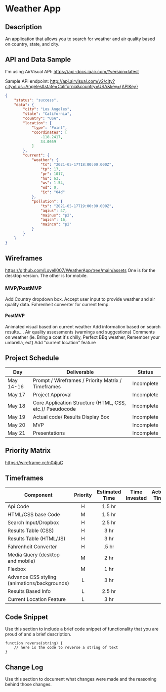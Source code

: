
# Weather App

## Description

An application that allows you to search for weather and air quality based on country, state, and city.

## API and Data Sample

I'm using AirVisual API: https://api-docs.iqair.com/?version=latest

Sample API endpoint: http://api.airvisual.com/v2/city?city=Los+Angeles&state=California&country=USA&key={APIKey}
```json
{
    "status": "success",
    "data": {
        "city": "Los Angeles",
        "state": "California",
        "country": "USA",
        "location": {
            "type": "Point",
            "coordinates": [
                -118.2417,
                34.0669
            ]
        },
        "current": {
            "weather": {
                "ts": "2021-05-17T18:00:00.000Z",
                "tp": 17,
                "pr": 1017,
                "hu": 63,
                "ws": 1.54,
                "wd": 0,
                "ic": "04d"
            },
            "pollution": {
                "ts": "2021-05-17T19:00:00.000Z",
                "aqius": 47,
                "mainus": "p2",
                "aqicn": 16,
                "maincn": "p2"
            }
        }
    }
}
```

## Wireframes

https://github.com/Lovell007/WeatherApp/tree/main/assets One is for the desktop version. The other is for mobile.

### MVP/PostMVP

Add Country dropdown box.
Accept user input to provide weather and air quality data.
Fahrenheit converter for current temp.

#### PostMVP  

Animated visual based on current weather
Add information based on search results....
	Air quality assessments (warnings and suggestions)
	Comments on weather (ie. Bring a coat it's chilly, Perfect BBq weather, Remember your umbrella, ect)
Add "current location" feature

## Project Schedule

|  Day | Deliverable | Status
|---|---| ---|
|May 14-16| Prompt / Wireframes / Priority Matrix / Timeframes | Incomplete
|May 17| Project Approval | Incomplete
|May 18| Core Application Structure (HTML, CSS, etc.)/ Pseudocode | Incomplete
|May 19| Actual code/ Results Display Box | Incomplete
|May 20| MVP | Incomplete
|May 21| Presentations | Incomplete


## Priority Matrix

https://wireframe.cc/n04juC

## Timeframes

| Component | Priority | Estimated Time | Time Invested | Actual Time |
| --- | :---: |  :---: | :---: | :---: |
Api Code| H | 1.5 hr
HTML/CSS base Code| M | 1.5 hr
Search Input/Dropbox | H | 2.5 hr
Results Table (CSS) | H | 3 hr
Results Table (HTML/JS) | H | 3 hr
Fahrenheit Converter | H | .5 hr
Media Query (desktop and mobile) | M | 2 hr
Flexbox | M | 1 hr
Advance CSS styling (animations/backgrounds) | L | 3 hr
Results Based Info | L | 2.5 hr
Current Location Feature | L | 3 hr

## Code Snippet

Use this section to include a brief code snippet of functionality that you are proud of and a brief description.  

```
function reverse(string) {
	// here is the code to reverse a string of text
}
```

## Change Log
 Use this section to document what changes were made and the reasoning behind those changes.  

